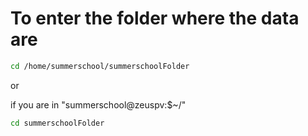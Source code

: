 # To enter the folder where the data are

```bash
cd /home/summerschool/summerschoolFolder
```

or 

if you are in "summerschool@zeuspv:$~/"

```bash
cd summerschoolFolder
```